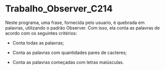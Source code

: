 # Trabalho_Observer_C214

Neste programa, uma frase, fornecida pelo usuario, é quebrada em palavras, utilizando o padrão Observer. Com isso, ela conta as palavras de acordo com os seguintes critérios:

- Conta todas as palavras;

- Conta as palavras com quantidades pares de cacteres;

- Conta as palavras começadas com letras maiúsculas.

